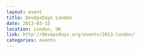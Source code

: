 ```yaml
---
layout: event
title: DevOpsDays London
date: 2013-03-15
location: London, UK
link: http://devopsdays.org/events/2013-london/
categories: events
---
```

